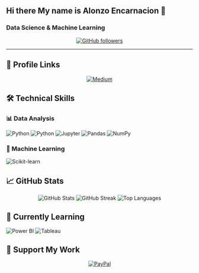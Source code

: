 ## Hi there My name is Alonzo Encarnacion 👋

<h3>Data Science & Machine Learning</h3>

 <p align="center">
    <a href="https://github.com/AEE099" target="_blank" rel="noreferrer">
      <img src="https://img.shields.io/github/followers/AEE099?logo=github&style=flat-square&color=0891b2&labelColor=1c1917" alt="GitHub followers" />
    </a>
   
</div>

---

## 📌 Profile Links

<p align="center">
  <a href="https://www.linkedin.com/in/alonzo-e-4a09b9151/" target="_blank" rel="noreferrer">
    <img src="https://img.shields.io/badge/linkedin-12100E?style=for-the-badge&logo=linkedin&logoColor=white" alt="Medium" />
  </a>
</p>

## 🛠 Technical Skills

### 📊 Data Analysis
<p>
  <img src="https://img.shields.io/badge/Excel-4ea94B?style=for-the-badge&logo=libreofficecalc&logoColor=white" alt="Python" />
  <img src="https://img.shields.io/badge/Python-3776AB?style=for-the-badge&logo=python&logoColor=white" alt="Python" />
  <img src="https://img.shields.io/badge/Jupyter-F37626?style=for-the-badge&logo=Jupyter&logoColor=white" alt="Jupyter" />
  <img src="https://img.shields.io/badge/pandas-150458?style=for-the-badge&logo=pandas&logoColor=white" alt="Pandas" />
  <img src="https://img.shields.io/badge/NumPy-013243?style=for-the-badge&logo=numpy&logoColor=white" alt="NumPy" />
 
</p>

### 🤖 Machine Learning
<p>
  <img src="https://img.shields.io/badge/scikit_learn-F7931E?style=for-the-badge&logo=scikit-learn&logoColor=white" alt="Scikit-learn" />
</p>


## 📈 GitHub Stats

<div align="center">
  <img src="https://github-readme-stats.vercel.app/api?username=AEE099&show_icons=true&theme=dark&hide_border=true" alt="GitHub Stats" />
  <img src="https://github-readme-streak-stats.herokuapp.com/?user=AEE099&theme=dark&hide_border=true" alt="GitHub Streak" />
  <img src="https://github-readme-stats.vercel.app/api/top-langs/?username=AEE099&layout=compact&theme=dark&hide_border=true" alt="Top Languages" />
</div>


## 🌱 Currently Learning
<p>
  <img src="https://img.shields.io/badge/PowerBI-F2C811?style=for-the-badge&logo=Power%20BI&logoColor=black" alt="Power BI" />
  <img src="https://img.shields.io/badge/Tableau-E97627?style=for-the-badge&logo=Tableau&logoColor=white" alt="Tableau" />
</p>
</p>


## 💖 Support My Work
<p align="center">
  <a href="https://www.paypal.com/qrcodes/p2pqrc/WM5WHLPLPYZ5U ">
    <img src="https://img.shields.io/badge/PayPal-00457C?style=for-the-badge&logo=paypal&logoColor=white" alt="PayPal" />
  </a>
</p>


<!--
**AEE099/AEE099** is a ✨ _special_ ✨ repository because its `README.md` (this file) appears on your GitHub profile.

Here are some ideas to get you started:

- 🔭 I’m currently working on ...
- 🌱 I’m currently learning ...
- 👯 I’m looking to collaborate on ...
- 🤔 I’m looking for help with ...
- 💬 Ask me about ...
- 📫 How to reach me: ...
- 😄 Pronouns: ...
- ⚡ Fun fact: ...
-->
